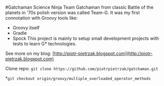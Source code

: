 #Gatchaman
Science Ninja Team Gatchaman from classic Battle of the planets in '70s polish version was called Team-G. 
It was my first connotation with Groovy tools like:
* Groovy itself
* Gradle
* Spock
This project is mainly to setup small development projects with tests to learn G* technologies. 

See more on my blog: 
[http://piotr-pietrzak.blogspot.com](http://piotr-pietrzak.blogspot.com)

Clone repo:
```git clone https://github.com/piotrpietrzak/gatchaman.git```

*```git checkout origin/groovy/multiple_overloaded_operator_methods```

